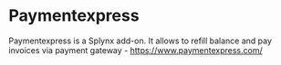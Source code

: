 Paymentexpress
==============

Paymentexpress is a Splynx add-on. It allows to refill balance and pay invoices via payment gateway - https://www.paymentexpress.com/
